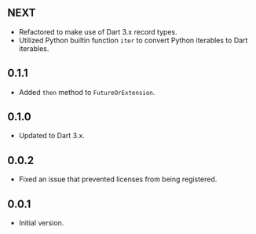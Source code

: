 ## NEXT

- Refactored to make use of Dart 3.x record types.
- Utilized Python builtin function `iter` to convert Python iterables to Dart iterables.

## 0.1.1

- Added `then` method to `FutureOrExtension`.

## 0.1.0

- Updated to Dart 3.x.

## 0.0.2

- Fixed an issue that prevented licenses from being registered.

## 0.0.1

- Initial version.
